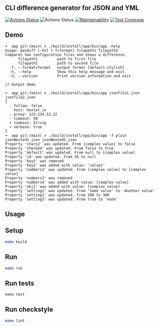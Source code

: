 ## CLI difference generator for JSON and YML

[![Actions Status](https://github.com/fejjjsan/java-project-71/workflows/hexlet-check/badge.svg)](https://github.com/fejjjsan/java-project-71/actions)
![Actions Status](https://github.com/fejjjsan/java-project-71/actions/workflows/project-71-check.yml/badge.svg)
[![Maintainability](https://api.codeclimate.com/v1/badges/e6593b99af8961fe8f73/maintainability)](https://codeclimate.com/github/fejjjsan/java-project-71/maintainability)
[![Test Coverage](https://api.codeclimate.com/v1/badges/e6593b99af8961fe8f73/test_coverage)](https://codeclimate.com/github/fejjjsan/java-project-71/test_coverage)

## Demo

```demo
➜  app git:(main) ✗ ./build/install/app/bin/app -help                                     
Usage: gendiff [-hV] [-f=format] filepath1 filepath2
Compares two configuration files and shows a difference.
      filepath1         path to first file
      filepath2         path to second file
  -f, --format=format   output format [default:stylish]
  -h, --help            Show this help message and exit.
  -V, --version         Print version information and exit.

// Output demo

➜  app git:(main) ✗ ./build/install/app/bin/app jsonfile1.json jsonfile2.json
{
  - follow: false
    host: hexlet.io
  - proxy: 123.234.53.22
  - timeout: 50
  + timeout: String
  + verbose: true
}
➜  app git:(main) ✗ ./build/install/app/bin/app -f plain jsonNested1.json jsonNested2.json
Property 'chars2' was updated. From [complex value] to false
Property 'checked' was updated. From false to true
Property 'default' was updated. From null to [complex value]
Property 'id' was updated. From 45 to null
Property 'key1' was removed
Property 'key2' was added with value: 'value2'
Property 'numbers2' was updated. From [complex value] to [complex value]
Property 'numbers3' was removed
Property 'numbers4' was added with value: [complex value]
Property 'obj1' was added with value: [complex value]
Property 'setting1' was updated. From 'Some value' to 'Another value'
Property 'setting2' was updated. From 200 to 300
Property 'setting3' was updated. From true to 'none'
```

## Usage

## Setup

```bash
make build
```

## Run

```bash
make run
```

## Run tests

```bash
make test
```

## Run checkstyle

```bash
make lint
```
